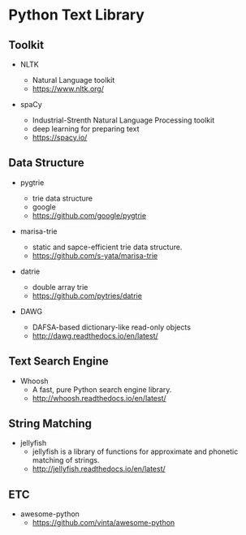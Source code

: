 # Python Text Library

## Toolkit

* NLTK
  * Natural Language toolkit 
  * https://www.nltk.org/

* spaCy
  * Industrial-Strenth Natural Language Processing toolkit
  * deep learning for preparing text
  * https://spacy.io/

## Data Structure

* pygtrie
  * trie data structure
  * google
  * https://github.com/google/pygtrie

* marisa-trie
  * static and sapce-efficient trie data structure.
  * https://github.com/s-yata/marisa-trie

* datrie 
  * double array trie
  * https://github.com/pytries/datrie

* DAWG
  * DAFSA-based dictionary-like read-only objects
  * http://dawg.readthedocs.io/en/latest/

## Text Search Engine

* Whoosh
  * A fast, pure Python search engine library.
  * http://whoosh.readthedocs.io/en/latest/

## String Matching

* jellyfish
  * jellyfish is a library of functions for approximate and phonetic matching of strings.
  * http://jellyfish.readthedocs.io/en/latest/


## ETC

* awesome-python
  * https://github.com/vinta/awesome-python

